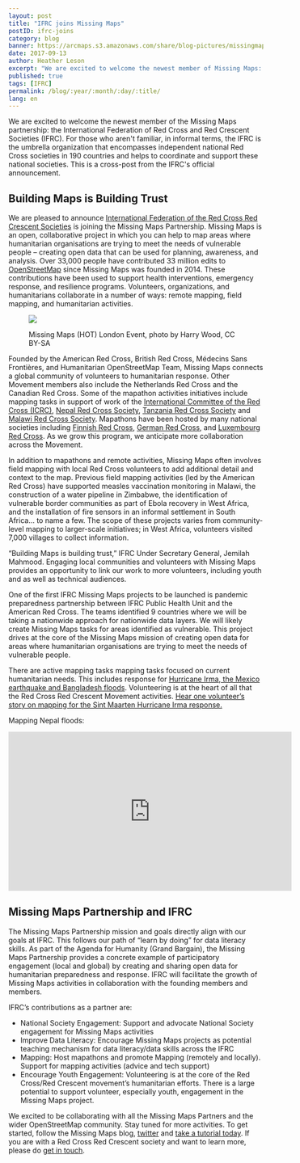 ```yaml
---
layout: post
title: "IFRC joins Missing Maps"
postID: ifrc-joins
category: blog
banner: https://arcmaps.s3.amazonaws.com/share/blog-pictures/missingmaps-blog_20170913_banner.jpg
date: 2017-09-13
author: Heather Leson
excerpt: "We are excited to welcome the newest member of Missing Maps: the International Federation of Red Cross and Red Crescent Societies (IFRC). This is a cross-post from the IFRC's official announcement."
published: true
tags: [IFRC]
permalink: /blog/:year/:month/:day/:title/
lang: en
---
```


We are excited to welcome the newest member of the Missing Maps partnership: the International Federation of Red Cross and Red Crescent Societies (IFRC). For those who aren't familiar, in informal terms, the IFRC is the umbrella organization that encompasses independent national Red Cross societies in 190 countries and helps to coordinate and support these national societies. This is a cross-post from the IFRC's official announcement.

## Building Maps is Building Trust

We are pleased to announce [International Federation of the Red Cross Red Crescent Societies](http://www.ifrc.org/) is joining the Missing Maps Partnership. Missing Maps is an open, collaborative project in which you can help to map areas where humanitarian organisations are trying to meet the needs of vulnerable people – creating open data that can be used for planning, awareness, and analysis. Over 33,000 people have contributed 33 million edits to [OpenStreetMap](https://www.openstreetmap.org/) since Missing Maps was founded in 2014. These contributions have been used to support health interventions, emergency response, and resilience programs. Volunteers, organizations, and humanitarians collaborate in a number of ways: remote mapping, field mapping, and humanitarian activities.

<figure>
<img src="https://arcmaps.s3.amazonaws.com/share/blog-pictures/missingmaps-blog_20170913_Missing-Maps-HOT-London-Event-photo-by-Harry-Wood-cc-by-sa-20.jpg">
<p class="caption">Missing Maps (HOT) London Event, photo by Harry Wood, CC BY-SA</p>
</figure>

Founded by the American Red Cross, British Red Cross, Médecins Sans Frontières, and Humanitarian OpenStreetMap Team, Missing Maps connects a global community of volunteers to humanitarian response. Other Movement members also include the Netherlands Red Cross and the Canadian Red Cross.  Some of the mapathon activities initiatives include mapping tasks in support of work of the [International Committee of the Red Cross (ICRC)](https://www.icrc.org/), [Nepal Red Cross Society](http://www.nrcs.org/), [Tanzania Red Cross Society](http://www.trcs.or.tz/) and [Malawi Red Cross Society](http://www.ifrc.org/en/what-we-do/where-we-work/africa/malawi-red-cross-society/). Mapathons have been hosted by many national societies including [Finnish Red Cross](https://www.redcross.fi/), [German Red Cross](https://www.drk.de/en/), and [Luxembourg Red Cross](http://www.croix-rouge.lu/en/). As we grow this program, we anticipate more collaboration across the Movement.

In addition to mapathons and remote activities, Missing Maps often involves field mapping with local Red Cross volunteers to add additional detail and context to the map. Previous field mapping activities (led by the American Red Cross) have supported measles vaccination monitoring in Malawi, the construction of a water pipeline in Zimbabwe, the identification of vulnerable border communities as part of Ebola recovery in West Africa, and the installation of fire sensors in an informal settlement in South Africa... to name a few. The scope of these projects varies from community-level mapping to larger-scale initiatives; in West Africa, volunteers visited 7,000 villages to collect information.

“Building Maps is building trust,” IFRC Under Secretary General, Jemilah Mahmood. Engaging local communities and volunteers with Missing Maps provides an opportunity to link our work to more volunteers, including youth and as well as technical audiences.

One of the first IFRC Missing Maps projects to be launched is pandemic preparedness partnership between IFRC Public Health Unit and the American Red Cross. The teams identified 9 countries where we will be taking a nationwide approach for nationwide data layers. We will likely create Missing Maps tasks for areas identified as vulnerable. This project drives at the core of the Missing Maps mission of creating open data for areas where humanitarian organisations are trying to meet the needs of vulnerable people.

There are active mapping tasks mapping tasks focused on current humanitarian needs. This includes response for [Hurricane Irma, the Mexico earthquake and Bangladesh floods](https://www.hotosm.org/updates/2017-09-09_hot_activates_for_three_disasters_hurricane_irma_mexico_earthquake_bangladesh). Volunteering is at the heart of all that the Red Cross Red Crescent Movement activities. [Hear one volunteer’s story on mapping for the Sint Maarten Hurricane Irma response.](https://nos.nl/op3/artikel/2191845-daniel-24-verleent-hulp-op-sint-maarten-vanuit-zijn-slaapkamer.html)

Mapping Nepal floods:
<iframe width="560" height="315" src="https://www.youtube.com/embed/O0PwZSpEhhc" frameborder="0" allowfullscreen></iframe>

## Missing Maps Partnership and IFRC

The Missing Maps Partnership mission and goals directly align with our goals at IFRC.  This follows our path of “learn by doing” for data literacy skills.  As part of the Agenda for Humanity (Grand Bargain), the Missing Maps Partnership provides a concrete example of participatory engagement (local and global) by creating and sharing open data for humanitarian preparedness and response.  IFRC will facilitate the growth of Missing Maps activities in collaboration with the founding members and members.  

IFRC’s contributions as a partner are:

* National Society Engagement: Support and advocate National Society engagement for Missing Maps activities
* Improve Data Literacy:  Encourage Missing Maps projects as potential teaching mechanism for data literacy/data skills across the IFRC
* Mapping: Host mapathons and promote Mapping (remotely and locally).  Support for mapping activities (advice and tech support)
* Encourage Youth Engagement: Volunteering is at the core of the Red Cross/Red Crescent movement’s humanitarian efforts. There is a large potential to support volunteer, especially youth, engagement in the Missing Maps project.

We excited to be collaborating with all the Missing Maps Partners and the wider OpenStreetMap community. Stay tuned for more activities. To get started, follow the Missing Maps blog, [twitter](https://twitter.com/themissingmaps) and [take a tutorial today](http://www.missingmaps.org/learn/#beginner). If you are with a Red Cross Red Crescent society and want to learn more, please do [get in touch](mailto:heather.leson@ifrc.org).
